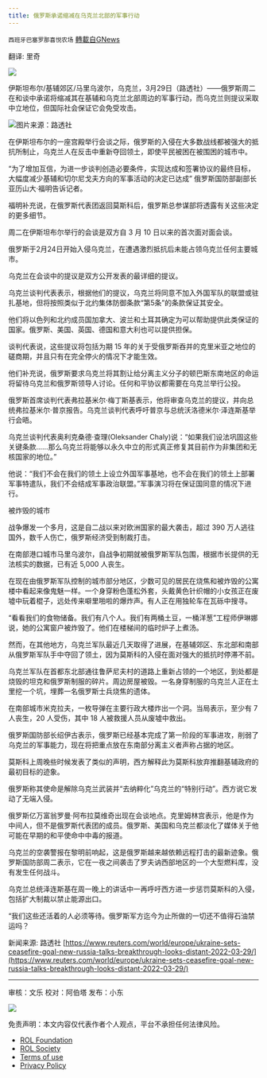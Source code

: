 ```yaml
---
title: 俄罗斯承诺缩减在乌克兰北部的军事行动
---
```

`西班牙巴塞罗那喜悦农场` [轉載自GNews](https://gnews.org/zh-hans/2258677/)

翻译: 里奇

![](https://assets.gnews.org/wp-content/uploads/2022/03/xin_png.001-3.jpg)

伊斯坦布尔/基辅郊区/马里乌波尔，乌克兰，3月29日（路透社）——俄罗斯周二在和谈中承诺将缩减其在基辅和乌克兰北部周边的军事行动，而乌克兰则提议采取中立地位，但国际社会保证它会免受攻击。

![](https://assets.gnews.org/wp-content/uploads/2022/03/9-47.jpg)图片来源：路透社

在伊斯坦布尔的一座宫殿举行会谈之际，俄罗斯的入侵在大多数战线都被强大的抵抗所制止，乌克兰人在反击中重新夺回领土，即使平民被困在被围困的城市中。

“为了增加互信，为进一步谈判创造必要条件，实现达成和签署协议的最终目标，大幅度减少基辅和切尔尼戈夫方向的军事活动的决定已达成” 俄罗斯国防部副部长亚历山大·福明告诉记者。

福明补充说，在俄罗斯代表团返回莫斯科后，俄罗斯总参谋部将透露有关这些决定的更多细节。

周二在伊斯坦布尔举行的会谈是双方自 3 月 10 日以来的首次面对面会谈。

俄罗斯于2月24日开始入侵乌克兰，在遭遇激烈抵抗后未能占领乌克兰任何主要城市。

乌克兰在会谈中的提议是双方公开发表的最详细的提议。

乌克兰谈判代表表示，根据他们的提议，乌克兰将同意不加入外国军队的联盟或驻扎基地，但将按照类似于北约集体防御条款“第5条”的条款保证其安全。

他们将以色列和北约成员国加拿大、波兰和土耳其确定为可以帮助提供此类保证的国家。俄罗斯、美国、英国、德国和意大利也可以提供担保。

谈判代表说，这些提议将包括为期 15 年的关于受俄罗斯吞并的克里米亚之地位的磋商期，并且只有在完全停火的情况下才能生效。

他们补充说，俄罗斯要求乌克兰将其割让给分离主义分子的顿巴斯东南地区的命运将留待乌克兰和俄罗斯领导人讨论。任何和平协议都需要在乌克兰举行公投。

俄罗斯首席谈判代表弗拉基米尔·梅丁斯基表示，他将审查乌克兰的提议，并向总统弗拉基米尔·普京报告。乌克兰谈判代表呼吁普京与总统沃洛德米尔·泽连斯基举行会晤。

乌克兰谈判代表奥利克桑德·查理(Oleksander Chaly)说：“如果我们设法巩固这些关键条款……那么乌克兰将能够以永久中立的形式真正修复其目前作为非集团和无核国家的地位。”

他说：“我们不会在我们的领土上设立外国军事基地，也不会在我们的领土上部署军事特遣队，我们不会结成军事政治联盟。”军事演习将在保证国同意的情况下进行。

被炸毁的城市

战争爆发一个多月，这是自二战以来对欧洲国家的最大袭击，超过 390 万人逃往国外，数千人伤亡，俄罗斯经济受到制裁打击。

在南部港口城市马里乌波尔，自战争初期就被俄罗斯军队包围，根据市长提供的无法核实的数据，已有近 5,000 人丧生。

在现在由俄罗斯军队控制的城市部分地区，少数可见的居民在烧焦和被炸毁的公寓楼中看起来像鬼魅一样。一个身穿粉色蓬松外套，头戴黄色针织帽的小女孩正在废墟中玩着棍子，远处传来噼里啪啦的爆炸声。有人正在用独轮车在瓦砾中搜寻。

“看看我们的食物储备。我们有八个人。我们有两桶土豆，一桶洋葱”工程师伊琳娜说，她的公寓窗户被炸毁了。他们在楼梯间的临时炉子上煮汤。

然而，在其他地方，乌克兰军队最近几天取得了进展，在基辅郊区、东北部和南部从俄罗斯军队手中夺回了领土，因为莫斯科的入侵在面对强大的抵抗时停滞不前。

乌克兰军队在首都东北部通往鲁萨尼夫村的道路上重新占领的一个地区，到处都是烧毁的坦克和俄罗斯制服的碎片。周边房屋被毁。一名身穿制服的乌克兰人正在土里挖一个坑，埋葬一名俄罗斯士兵烧焦的遗体。

在南部城市米克拉夫，一枚导弹在主要行政大楼炸出一个洞。当局表示，至少有 7 人丧生，20 人受伤，其中 18 人被救援人员从废墟中救出。

俄罗斯国防部长绍伊古表示，俄罗斯已经基本完成了第一阶段的军事进攻，削弱了乌克兰的军事能力，现在将把重点放在东南部分离主义者声称占据的地区。

莫斯科上周晚些时候发表了类似的声明，西方解释此为莫斯科放弃推翻基辅政府的最初目标的迹象。

俄罗斯称其使命是解除乌克兰武装并“去纳粹化”乌克兰的“特别行动”。西方说它发动了无端入侵。

俄罗斯亿万富翁罗曼·阿布拉莫维奇出现在会谈地点。克里姆林宫表示，他是作为中间人，但不是俄罗斯代表团的成员。俄罗斯、美国和乌克兰都淡化了媒体关于他可能在早期的和平使命中中毒的报道。

乌克兰的空袭警报在黎明前响起，这是俄罗斯越来越依赖远程打击的最新迹象。俄罗斯国防部周二表示，它在一夜之间袭击了罗夫讷西部地区的一个大型燃料库，没有发生任何战斗。

乌克兰总统泽连斯基在周一晚上的讲话中一再呼吁西方进一步惩罚莫斯科的入侵，包括扩大制裁以禁止能源出口。

“我们这些还活着的人必须等待。俄罗斯军方迄今为止所做的一切还不值得石油禁运吗？

新闻来源: 路透社 [https://www.reuters.com/world/europe/ukraine-sets-ceasefire-goal-new-russia-talks-breakthrough-looks-distant-2022-03-29/](https://www.reuters.com/world/europe/ukraine-sets-ceasefire-goal-new-russia-talks-breakthrough-looks-distant-2022-03-29/)

* * *

审核：文乐
校对：阿伯塔
发布：小东

![](https://assets.gnews.org/wp-content/uploads/2022/03/西喜-14-19-1.jpeg)

 

免责声明：本文内容仅代表作者个人观点，平台不承担任何法律风险。

- [ROL Foundation](https://rolfoundation.org/)
- [ROL Society](https://rolsociety.org/)
- [Terms of use](https://gnews.org/terms-of-use-3/)
- [Privacy Policy](https://gnews.org/privacy-policy/)
